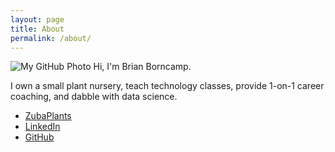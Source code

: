 ```yaml
---
layout: page
title: About
permalink: /about/
---
```

![My GitHub Photo](https://avatars.githubusercontent.com/u/2591581?v=4)
Hi, I'm Brian Borncamp. 

I own a small plant nursery, teach technology classes, provide 1-on-1 career coaching, and dabble with data science.   

- [ZubaPlants](https://www.zubaplants.com)
- [LinkedIn](https://www.linkedin.com/in/engineeringcoach/)
- [GitHub](https://www.github.com/borncamp)

